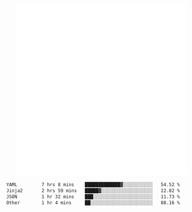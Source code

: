 <div align="center">
    <a href="https://konst.fish">
        <img src="https://raw.githubusercontent.com/konstfish/konstfish/master/fish.svg" alt="Logo" width="450"/>
    </a>
</div>

<!--START_SECTION:waka-->

```text
YAML         7 hrs 8 mins    █████████████▓░░░░░░░░░░░   54.52 %
Jinja2       2 hrs 59 mins   █████▓░░░░░░░░░░░░░░░░░░░   22.82 %
JSON         1 hr 32 mins    ███░░░░░░░░░░░░░░░░░░░░░░   11.73 %
Other        1 hr 4 mins     ██░░░░░░░░░░░░░░░░░░░░░░░   08.16 %
```

<!--END_SECTION:waka-->
